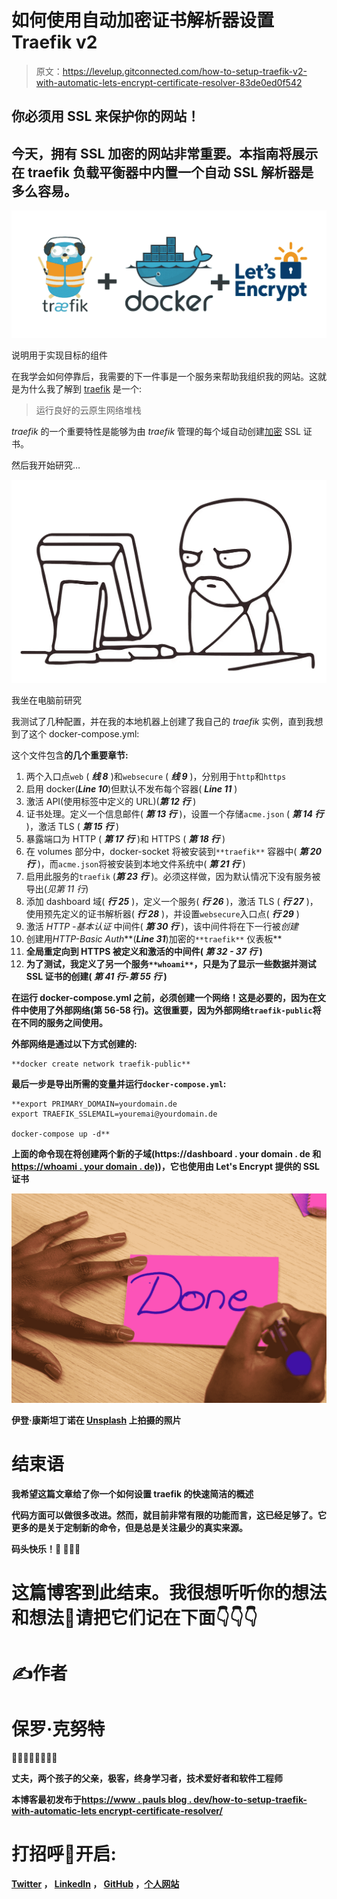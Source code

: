 # 如何使用自动加密证书解析器设置 Traefik v2

> 原文：<https://levelup.gitconnected.com/how-to-setup-traefik-v2-with-automatic-lets-encrypt-certificate-resolver-83de0ed0f542>

## 你必须用 SSL 来保护你的网站！

## 今天，拥有 SSL 加密的网站非常重要。本指南将展示在 traefik 负载平衡器中内置一个自动 SSL 解析器是多么容易。

![](img/b6666bafd5ea46d8dd01bfa61a3e5b50.png)

说明用于实现目标的组件

在我学会如何停靠后，我需要的下一件事是一个服务来帮助我组织我的网站。这就是为什么我了解到 [traefik](https://traefik.io/) 是一个:

> 运行良好的云原生网络堆栈

*traefik* 的一个重要特性是能够为由 *traefik* 管理的每个域自动创建[加密](https://letsencrypt.org/) SSL 证书。

然后我开始研究…

![](img/0cf7b225a884a4bd1bddb16346cb26b5.png)

我坐在电脑前研究

我测试了几种配置，并在我的本地机器上创建了我自己的 *traefik* 实例，直到我想到了这个 docker-compose.yml:

这个文件包含**的几个重要章节:**

1.  两个入口点`web` ( ***线 8*** )和`websecure` ( ***线 9*** )，分别用于`http`和`https`
2.  启用 docker(***Line 10***)但默认不发布每个容器( ***Line 11*** )
3.  激活 API(使用标签中定义的 URL)(***第 12 行*** )
4.  证书处理。定义一个信息邮件( ***第 13 行*** )，设置一个存储`acme.json` ( ***第 14 行*** )，激活 TLS ( ***第 15 行*** )
5.  暴露端口为 HTTP ( ***第 17 行*** )和 HTTPS ( ***第 18 行*** )
6.  在 volumes 部分中，docker-socket 将被安装到`**traefik**` 容器中( ***第 20 行*** )，而`acme.json`将被安装到本地文件系统中( ***第 21 行*** )
7.  启用此服务的`traefik` (***第 23 行*** )。必须这样做，因为默认情况下没有服务被导出(*见第 11 行*)
8.  添加 dashboard 域( ***行 25*** )，定义一个服务( ***行 26*** )，激活 TLS ( ***行 27*** )，使用预先定义的证书解析器( ***行 28*** )，并设置`websecure`入口点( ***行 29*** )
9.  激活 *HTTP -基本认证* 中间件( ***第 30 行*** )，该中间件将在下一行被*创建*
10.  创建用*HTTP-Basic Auth***(***Line 31***)加密的`**traefik**` 仪表板**
11.  **全局重定向到 HTTPS 被定义和激活的中间件( ***第 32 - 37 行*** )**
12.  **为了测试，我定义了另一个服务`**whoami**`，只是为了显示一些数据并测试 **SSL 证书**的创建( ***第 41 行-第 55 行*** )**

****在**运行 docker-compose.yml 之前，必须创建一个网络**！这是必要的，因为在文件**中使用了外部网络(第 56-58 行)**。这很重要，因为外部网络`traefik-public`将在不同的服务之间使用。****

****外部网络是通过以下方式创建的:****

```
**docker create network traefik-public**
```

****最后一步是导出所需的变量并运行`docker-compose.yml`:****

```
**export PRIMARY_DOMAIN=yourdomain.de
export TRAEFIK_SSLEMAIL=youremai@yourdomain.de

docker-compose up -d**
```

****上面的命令现在将创建两个新的子域(https://dashboard . your domain . de 和[https://whoami . your domain . de)](https://whoami.yourdomain.de))，它也使用由 Let's Encrypt 提供的 **SSL** 证书****

******![](img/4c7e1a540a89f8c5985256926a96fc89.png)******

******伊登·康斯坦丁诺在 [Unsplash](https://unsplash.com?utm_source=medium&utm_medium=referral) 上拍摄的照片******

# ******结束语******

******我希望这篇文章给了你一个如何设置 traefik 的快速简洁的概述******

******代码方面可以做很多改进。然而，就目前非常有限的功能而言，这已经足够了。它更多的是关于定制新的命令，但是总是关注最少的真实来源。******

******码头快乐！🥳 👨🏻‍💻******

# ******这篇博客到此结束。我很想听听你的想法和想法🤗请把它们记在下面👇👇👇******

# ******✍️作者******

# ******保罗·克努特******

******👨🏻‍💻🤓🏋️‍🏸🎾🚀******

******丈夫，两个孩子的父亲，极客，终身学习者，技术爱好者和软件工程师******

******本博客最初发布于[https://www . pauls blog . dev/how-to-setup-traefik-with-automatic-lets encrypt-certificate-resolver/](https://www.paulsblog.dev/how-to-setup-traefik-with-automatic-letsencrypt-certificate-resolver/)******

# ******打招呼🙌开启:******

******[Twitter](https://www.twitter.com/paulknulst) ， [LinkedIn](https://www.linkedin.com/in/paulknulst/) ， [GitHub](https://github.com/paulknulst) ，[个人网站](https://www.paulsblog.dev)******